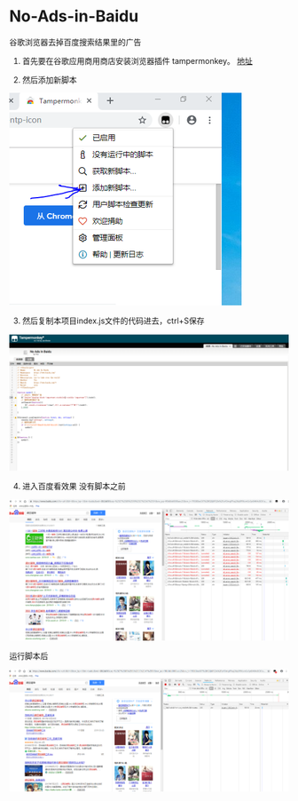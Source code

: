 # No-Ads-in-Baidu
谷歌浏览器去掉百度搜索结果里的广告

1. 首先要在谷歌应用商用商店安装浏览器插件 tampermonkey。
[地址](https://chrome.google.com/webstore/detail/tampermonkey/dhdgffkkebhmkfjojejmpbldmpobfkfo?utm_source=chrome-ntp-icon)

2. 然后添加新脚本

![](./捕获.PNG)

3. 然后复制本项目index.js文件的代码进去，ctrl+S保存

![](./捕获2.PNG)

4. 进入百度看效果
没有脚本之前

![](./运行前.PNG)

运行脚本后

![](./运行后.PNG)

